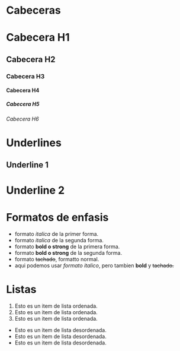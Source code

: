# Cabeceras
# Cabecera H1
## Cabecera H2
### Cabecera H3
#### Cabecera H4
##### Cabecera H5
###### Cabecera H6

# Underlines
Underline 1
-----------

Underline 2
===========

# Formatos de enfasis 
- formato *italica* de la primer forma. 
- formato _italica_ de la segunda forma.
- formato **bold o strong** de la primera forma.
- formato __bold o strong__ de la segunda forma.
- formato ~~tachado~~, formatto normal.
- aqui podemos usar *formato italico*, pero tambien **bold** y ~~tachado.~~

# Listas
1. Esto es un item de lista ordenada.
2. Esto es un item de lista ordenada.
3. Esto es un item de lista ordenada.
- Esto es un item de lista desordenada.
- Esto es un item de lista desordenada.
- Esto es un item de lista desordenada.